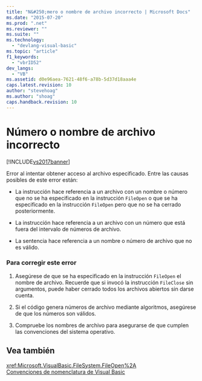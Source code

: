 ```yaml
---
title: "N&#250;mero o nombre de archivo incorrecto | Microsoft Docs"
ms.date: "2015-07-20"
ms.prod: ".net"
ms.reviewer: ""
ms.suite: ""
ms.technology: 
  - "devlang-visual-basic"
ms.topic: "article"
f1_keywords: 
  - "vbrID52"
dev_langs: 
  - "VB"
ms.assetid: d0e96aea-7621-48f6-a78b-5d37d18aaa4e
caps.latest.revision: 10
author: "stevehoag"
ms.author: "shoag"
caps.handback.revision: 10
---
```

# N&#250;mero o nombre de archivo incorrecto
[!INCLUDE[vs2017banner](../../../visual-basic/developing-apps/includes/vs2017banner.md)]

Error al intentar obtener acceso al archivo especificado.  Entre las causas posibles de este error están:  
  
-   La instrucción hace referencia a un archivo con un nombre o número que no se ha especificado en la instrucción `FileOpen` o que se ha especificado en la instrucción `FileOpen` pero que no se ha cerrado posteriormente.  
  
-   La instrucción hace referencia a un archivo con un número que está fuera del intervalo de números de archivo.  
  
-   La sentencia hace referencia a un nombre o número de archivo que no es válido.  
  
### Para corregir este error  
  
1.  Asegúrese de que se ha especificado en la instrucción `FileOpen` el nombre de archivo.  Recuerde que si invocó la instrucción `FileClose` sin argumentos, puede haber cerrado todos los archivos abiertos sin darse cuenta.  
  
2.  Si el código genera números de archivo mediante algoritmos, asegúrese de que los números son válidos.  
  
3.  Compruebe los nombres de archivo para asegurarse de que cumplen las convenciones del sistema operativo.  
  
## Vea también  
 <xref:Microsoft.VisualBasic.FileSystem.FileOpen%2A>   
 [Convenciones de nomenclatura de Visual Basic](../../../visual-basic/programming-guide/program-structure/naming-conventions.md)